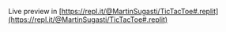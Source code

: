 Live preview in [https://repl.it/@MartinSugasti/TicTacToe#.replit](https://repl.it/@MartinSugasti/TicTacToe#.replit)
